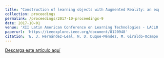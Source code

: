 ```yaml
---
title: "Construction of learning objects with Augmented Reality: an experience in secondary education"
collection: proceedings
permalink: /proceedings/2017-10-proceedings-9
date: 2017-10-01
venue: 'XII Latin American Conference on Learning Technologies - LACLO 2017'
paperurl: 'https://ieeexplore.ieee.org/document/8120948'
citation: 'E. J. Hernández-Leal, N. D. Duque-Méndez, M. Giraldo-Ocampo and P. A. Rodríguez-Marín, "Construction of learning objects with Augmented Reality: An experience in secondary education," 2017 Twelfth Latin American Conference on Learning Technologies (LACLO), La Plata, 2017, pp. 1-7, doi: 10.1109/LACLO.2017.8120948'
---
```



<a href ="https://ejhernandezl.github.io/files/AE09_LACLO2017.pdf" target="_blank">Descarga este artículo aquí</a>